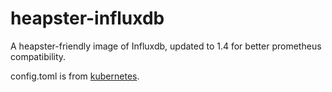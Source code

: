 # heapster-influxdb

A heapster-friendly image of Influxdb, updated to 1.4 for better prometheus compatibility.

config.toml is from [kubernetes](https://github.com/kubernetes/heapster/tree/master/influxdb).
